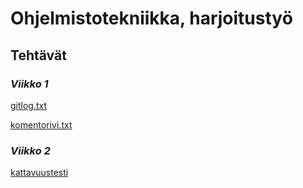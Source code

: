 # Ohjelmistotekniikka, harjoitustyö

## **Tehtävät**  

### *Viikko 1*

[gitlog.txt](https://github.com/Kissaniemi/ot-harjoitustyo/blob/main/viikko1/gitlog.txt)

[komentorivi.txt](https://github.com/Kissaniemi/ot-harjoitustyo/blob/main/viikko1/komentorivi.txt)

### *Viikko 2*

[kattavuustesti](https://github.com/Kissaniemi/ot-harjoitustyo/blob/main/laskarit/viikko2/kattavuustesti.png)

